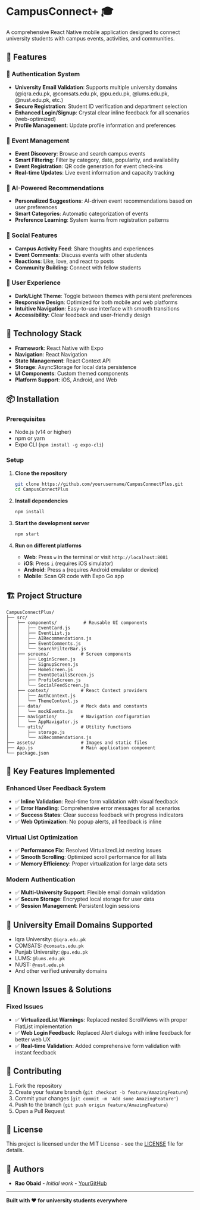 # CampusConnect+ 🎓

A comprehensive React Native mobile application designed to connect university students with campus events, activities, and communities.

## 📱 Features

### 🔐 Authentication System
- **University Email Validation**: Supports multiple university domains (@iqra.edu.pk, @comsats.edu.pk, @pu.edu.pk, @lums.edu.pk, @nust.edu.pk, etc.)
- **Secure Registration**: Student ID verification and department selection
- **Enhanced Login/Signup**: Crystal clear inline feedback for all scenarios (web-optimized)
- **Profile Management**: Update profile information and preferences

### 🎯 Event Management
- **Event Discovery**: Browse and search campus events
- **Smart Filtering**: Filter by category, date, popularity, and availability
- **Event Registration**: QR code generation for event check-ins
- **Real-time Updates**: Live event information and capacity tracking

### 🤖 AI-Powered Recommendations
- **Personalized Suggestions**: AI-driven event recommendations based on user preferences
- **Smart Categories**: Automatic categorization of events
- **Preference Learning**: System learns from registration patterns

### 💬 Social Features
- **Campus Activity Feed**: Share thoughts and experiences
- **Event Comments**: Discuss events with other students
- **Reactions**: Like, love, and react to posts
- **Community Building**: Connect with fellow students

### 🎨 User Experience
- **Dark/Light Theme**: Toggle between themes with persistent preferences
- **Responsive Design**: Optimized for both mobile and web platforms
- **Intuitive Navigation**: Easy-to-use interface with smooth transitions
- **Accessibility**: Clear feedback and user-friendly design

## 🚀 Technology Stack

- **Framework**: React Native with Expo
- **Navigation**: React Navigation
- **State Management**: React Context API
- **Storage**: AsyncStorage for local data persistence
- **UI Components**: Custom themed components
- **Platform Support**: iOS, Android, and Web

## 📦 Installation

### Prerequisites
- Node.js (v14 or higher)
- npm or yarn
- Expo CLI (`npm install -g expo-cli`)

### Setup
1. **Clone the repository**
   ```bash
   git clone https://github.com/yourusername/CampusConnectPlus.git
   cd CampusConnectPlus
   ```

2. **Install dependencies**
   ```bash
   npm install
   ```

3. **Start the development server**
   ```bash
   npm start
   ```

4. **Run on different platforms**
   - **Web**: Press `w` in the terminal or visit `http://localhost:8081`
   - **iOS**: Press `i` (requires iOS simulator)
   - **Android**: Press `a` (requires Android emulator or device)
   - **Mobile**: Scan QR code with Expo Go app

## 🏗️ Project Structure

```
CampusConnectPlus/
├── src/
│   ├── components/          # Reusable UI components
│   │   ├── EventCard.js
│   │   ├── EventList.js
│   │   ├── AIRecommendations.js
│   │   ├── EventComments.js
│   │   └── SearchFilterBar.js
│   ├── screens/            # Screen components
│   │   ├── LoginScreen.js
│   │   ├── SignupScreen.js
│   │   ├── HomeScreen.js
│   │   ├── EventDetailsScreen.js
│   │   ├── ProfileScreen.js
│   │   └── SocialFeedScreen.js
│   ├── context/            # React Context providers
│   │   ├── AuthContext.js
│   │   └── ThemeContext.js
│   ├── data/               # Mock data and constants
│   │   └── mockEvents.js
│   ├── navigation/         # Navigation configuration
│   │   └── AppNavigator.js
│   └── utils/              # Utility functions
│       ├── storage.js
│       └── aiRecommendations.js
├── assets/                 # Images and static files
├── App.js                  # Main application component
└── package.json
```

## 🎨 Key Features Implemented

### Enhanced User Feedback System
- ✅ **Inline Validation**: Real-time form validation with visual feedback
- ✅ **Error Handling**: Comprehensive error messages for all scenarios
- ✅ **Success States**: Clear success feedback with progress indicators
- ✅ **Web Optimization**: No popup alerts, all feedback is inline

### Virtual List Optimization
- ✅ **Performance Fix**: Resolved VirtualizedList nesting issues
- ✅ **Smooth Scrolling**: Optimized scroll performance for all lists
- ✅ **Memory Efficiency**: Proper virtualization for large data sets

### Modern Authentication
- ✅ **Multi-University Support**: Flexible email domain validation
- ✅ **Secure Storage**: Encrypted local storage for user data
- ✅ **Session Management**: Persistent login sessions

## 🎯 University Email Domains Supported

- Iqra University: `@iqra.edu.pk`
- COMSATS: `@comsats.edu.pk`
- Punjab University: `@pu.edu.pk`
- LUMS: `@lums.edu.pk`
- NUST: `@nust.edu.pk`
- And other verified university domains

## 🐛 Known Issues & Solutions

### Fixed Issues
- ✅ **VirtualizedList Warnings**: Replaced nested ScrollViews with proper FlatList implementation
- ✅ **Web Login Feedback**: Replaced Alert dialogs with inline feedback for better web UX
- ✅ **Real-time Validation**: Added comprehensive form validation with instant feedback

## 🤝 Contributing

1. Fork the repository
2. Create your feature branch (`git checkout -b feature/AmazingFeature`)
3. Commit your changes (`git commit -m 'Add some AmazingFeature'`)
4. Push to the branch (`git push origin feature/AmazingFeature`)
5. Open a Pull Request

## 📝 License

This project is licensed under the MIT License - see the [LICENSE](LICENSE) file for details.

## 👥 Authors

- **Rao Obaid** - *Initial work* - [YourGitHub](https://github.com/RaoObaid7)


---

**Built with ❤️ for university students everywhere**
